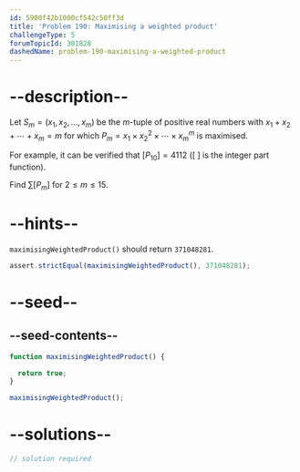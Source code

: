 ```yaml
---
id: 5900f42b1000cf542c50ff3d
title: 'Problem 190: Maximising a weighted product'
challengeType: 5
forumTopicId: 301828
dashedName: problem-190-maximising-a-weighted-product
---
```


# --description--

Let $S_m = (x_1, x_2, \ldots, x_m)$ be the $m$-tuple of positive real numbers with $x_1 + x_2 + \cdots + x_m = m$ for which $P_m = x_1 \times {x_2}^2 \times \cdots \times {x_m}^m$ is maximised.

For example, it can be verified that $[P_{10}] = 4112$ ([ ] is the integer part function).

Find $\sum {[P_m]}$ for $2 ≤ m ≤ 15$.

# --hints--

`maximisingWeightedProduct()` should return `371048281`.

```js
assert.strictEqual(maximisingWeightedProduct(), 371048281);
```

# --seed--

## --seed-contents--

```js
function maximisingWeightedProduct() {

  return true;
}

maximisingWeightedProduct();
```

# --solutions--

```js
// solution required
```
